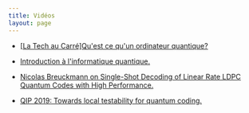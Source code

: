 ```yaml
---
title: Vidéos
layout: page
---
```


* [[La Tech au Carré]Qu'est ce qu'un ordinateur quantique?](https://www.youtube.com/watch?v=kletYD2UFTs&t=1s)

<p></p>

* [Introduction à l'informatique quantique.](https://www.youtube.com/watch?v=uQhyl_7dmzE&feature=emb_logo)

<p></p>

* [Nicolas Breuckmann on Single-Shot Decoding of Linear Rate LDPC Quantum Codes with High Performance.](https://www.youtube.com/watch?v=7DTk7Wu0qGI&feature=emb_logo)

<p></p>

* [QIP 2019: Towards local testability for quantum coding.](https://www.youtube.com/watch?v=VDX76AlORUM&list=PLGdMsPGuoD25wLgnY7RBoTAxsnQEMsNA0&index=56&t=1247s)